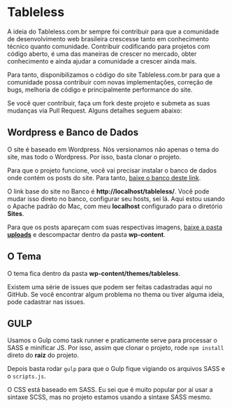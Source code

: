 # Tableless
A ideia do Tableless.com.br sempre foi contribuir para que a comunidade de desenvolvimento web brasileira crescesse tanto em conhecimento técnico quanto comunidade. Contribuir codificando para projetos com código aberto, é uma das maneiras de crescer no mercado, obter conhecimento e ainda ajudar a comunidade a crescer ainda mais. 

Para tanto, disponibilizamos o código do site Tableless.com.br para que a comunidade possa contribuir com novas implementações, correção de bugs, melhoria de código e principalmente performance do site.

Se você quer contribuir, faça um fork deste projeto e submeta as suas mudanças via Pull Request. Alguns detalhes seguem abaixo:

## Wordpress e Banco de Dados
O site é baseado em Wordpress. Nós versionamos não apenas o tema do site, mas todo o Wordpress. Por isso, basta clonar o projeto.

Para que o projeto funcione, você vai precisar instalar o banco de dados onde contém os posts do site. Para tanto, [baixe o banco deste link](https://www.dropbox.com/s/z9gjeht841ns6bp/tablelessBancoDemo.sql?dl=0).

O link base do site no Banco é **http://localhost/tableless/**. Você pode mudar isso direto no banco, configurar seu hosts, sei lá. Aqui estou usando o Apache padrão do Mac, com meu **localhost** configurado para o diretório **Sites**.

Para que os posts apareçam com suas respectivas imagens, [baixe a pasta **uploads**](https://www.dropbox.com/s/19oqay8faqw6p08/uploads.tar.gz?dl=0) e descompactar dentro da pasta **wp-content**.

## O Tema
O tema fica dentro da pasta **wp-content/themes/tableless**.

Existem uma série de issues que podem ser feitas cadastradas aqui no GitHub. Se você encontrar algum problema no thema ou tiver alguma ideia, pode cadastrar nas issues.

## GULP
Usamos o Gulp como task runner e praticamente serve para processar o SASS e minificar JS. Por isso, assim que clonar o projeto, rode `npm install` direto do **raiz** do projeto.

Depois basta rodar `gulp` para que o Gulp fique vigiando os arquivos SASS e o `scripts.js`.

O CSS está baseado em SASS. Eu sei que é muito popular por aí usar a sintaxe SCSS, mas no projeto estamos usando a sintaxe SASS mesmo.